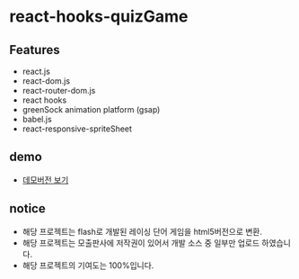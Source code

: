 # react-hooks-quizGame

## Features
- react.js
- react-dom.js
- react-router-dom.js
- react hooks
- greenSock animation platform (gsap)
- babel.js
- react-responsive-spriteSheet


## demo
 - [데모버전 보기](https://puregramer.github.io/react-racingWordGame/dist)
 
 ## notice
 - 해당 프로젝트는 flash로 개발된 레이싱 단어 게임을 html5버전으로 변환.
 - 해당 프로젝트는 모출판사에 저작권이 있어서 
   개발 소스 중 일부만 업로드 하였습니다.
 - 해당 프로젝트의 기여도는 100%입니다.

